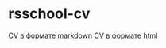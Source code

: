 # rsschool-cv
[CV в формате markdown](https://bulgakovatodays.github.io/rsschool-cv/cv)
[CV в формате html](https://bulgakovatodays.github.io/rsschool-cv/)
